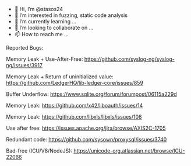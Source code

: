 - 👋 Hi, I’m @stasos24
- 👀 I’m interested in fuzzing, static code analysis
- 🌱 I’m currently learning ...
- 💞️ I’m looking to collaborate on ...
- 📫 How to reach me ...

Reported Bugs:

Memory Leak + Use-After-Free: https://github.com/syslog-ng/syslog-ng/issues/3917

Memory Leak + Return of uninitialized value: https://github.com/LedgerHQ/lib-ledger-core/issues/859

Buffer Underflow: https://www.sqlite.org/forum/forumpost/06115a229d

Memory Leak: https://github.com/x42/liboauth/issues/14

Memory Leak: https://github.com/libxls/libxls/issues/108

Use after free: https://issues.apache.org/jira/browse/AXIS2C-1705

Redundant code:
https://github.com/sysown/proxysql/issues/3740

Bad-free (ICU/V8/NodeJS):
https://unicode-org.atlassian.net/browse/ICU-22066
